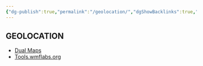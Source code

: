 ```yaml
---
{"dg-publish":true,"permalink":"/geolocation/","dgShowBacklinks":true,"dgShowLocalGraph":true}
---
```



## GEOLOCATION
- [Dual Maps](http://data.mashedworld.com/dualmaps/map.htm)
- [Tools.wmflabs.org](https://tools.wmflabs.org/geohack)